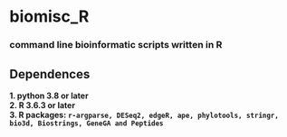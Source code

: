 # biomisc_R 
### command line bioinformatic scripts written in R 
## Dependences
**1. python 3.8 or later**  
**2. R 3.6.3 or later**  
**3. R packages: `r-argparse, DESeq2, edgeR, ape, phylotools, stringr, bio3d, Biostrings, GeneGA and Peptides`**
